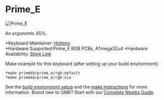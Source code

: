 # Prime_E

![Prime_E](https://imgur.com/7Rl4JOA.jpg)

An ergonomic 45%. 

*Keyboard Maintainer: [Holtenc](https://github.com/holtenc/)  
*Hardware Supported:Prime_E RGB PCBs, ATmega32u4
*Hardware Availability: [Store Link](https://www.primekb.com)

Make example for this keyboard (after setting up your build environment):

    *make primekb/prime_e/rgb:default
    *make primekb/prime_e/rgb:via

See the [build environment setup](https://docs.qmk.fm/#/getting_started_build_tools) and the [make instructions](https://docs.qmk.fm/#/getting_started_make_guide) for more information. Brand new to QMK? Start with our [Complete Newbs Guide](https://docs.qmk.fm/#/newbs).